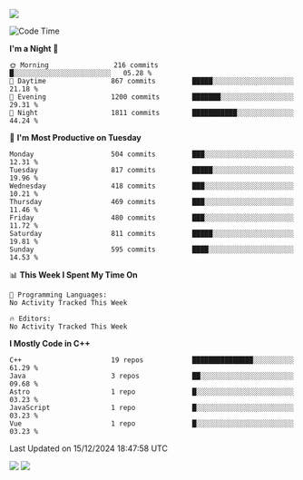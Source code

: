 ![](https://komarev.com/ghpvc/?username=lilpidgey&color=red)
<!--START_SECTION:waka-->
![Code Time](http://img.shields.io/badge/Code%20Time-1%2C491%20hrs%2018%20mins-blue)

**I'm a Night 🦉** 

```text
🌞 Morning                216 commits         █░░░░░░░░░░░░░░░░░░░░░░░░   05.28 % 
🌆 Daytime                867 commits         █████░░░░░░░░░░░░░░░░░░░░   21.18 % 
🌃 Evening                1200 commits        ███████░░░░░░░░░░░░░░░░░░   29.31 % 
🌙 Night                  1811 commits        ███████████░░░░░░░░░░░░░░   44.24 % 
```
📅 **I'm Most Productive on Tuesday** 

```text
Monday                   504 commits         ███░░░░░░░░░░░░░░░░░░░░░░   12.31 % 
Tuesday                  817 commits         █████░░░░░░░░░░░░░░░░░░░░   19.96 % 
Wednesday                418 commits         ███░░░░░░░░░░░░░░░░░░░░░░   10.21 % 
Thursday                 469 commits         ███░░░░░░░░░░░░░░░░░░░░░░   11.46 % 
Friday                   480 commits         ███░░░░░░░░░░░░░░░░░░░░░░   11.72 % 
Saturday                 811 commits         █████░░░░░░░░░░░░░░░░░░░░   19.81 % 
Sunday                   595 commits         ████░░░░░░░░░░░░░░░░░░░░░   14.53 % 
```


📊 **This Week I Spent My Time On** 

```text
💬 Programming Languages: 
No Activity Tracked This Week

🔥 Editors: 
No Activity Tracked This Week
```

**I Mostly Code in C++** 

```text
C++                      19 repos            ███████████████░░░░░░░░░░   61.29 % 
Java                     3 repos             ██░░░░░░░░░░░░░░░░░░░░░░░   09.68 % 
Astro                    1 repo              █░░░░░░░░░░░░░░░░░░░░░░░░   03.23 % 
JavaScript               1 repo              █░░░░░░░░░░░░░░░░░░░░░░░░   03.23 % 
Vue                      1 repo              █░░░░░░░░░░░░░░░░░░░░░░░░   03.23 % 
```




 Last Updated on 15/12/2024 18:47:58 UTC
<!--END_SECTION:waka-->
![](https://hit.yhype.me/github/profile?user_id=42968544)
![](https://komarev.com/ghpvc/?lilpidgey)
